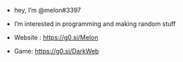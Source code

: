 - hey, I’m @melon#3397
- I’m interested in programming and making random stuff

- Website : https://g0.si/Melon
- Game: https://g0.si/DarkWeb
